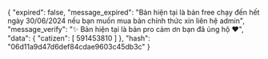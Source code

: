 {
  "expired": false,
  "message_expired": "Bản hiện tại là bản free chạy đến hết ngày 30/06/2024 nếu bạn muốn mua bản chính thức xin liên hệ admin",
  "message_verify": "✨ Bản hiện tại là bản pro cảm ơn bạn đã ủng hộ ❤️",
  "data": {
    "catizen": [
      591453810
    ]
  },
  "hash": "06d11a9d47d6def84cdae9603c45db3c"
}
